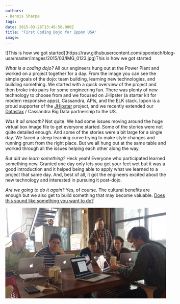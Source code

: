 ```yaml
---
authors:
- Dennis Sharpe
tags:
date: 2015-03-26T13:46:58.000Z
title: "First Coding Dojo for Ippon USA"
image: 
---
```


<div class="wp-caption alignnone" id="attachment_12811" style="width: 614px">![This is how we got started](https://raw.githubusercontent.com/ippontech/blog-usa/master/images/2015/03/IMG_0123.jpg)This is how we got started

</div>

*What is a coding dojo?*
 All our engineers hung out at the Power Plant and worked on a project together for a day. From the image you can see the simple goals of the dojo: team building, learning new technologies, and building something. We started with a quick overview of the project and then broke into pairs for some engineering fun. There was plenty of new technology to choose from and we focused on JHipster (a starter kit for modern responsive apps), Cassandra, APIs, and the ELK stack. Ippon is a proud supporter of the [JHipster](https://jhipster.github.io/) project, and we recently extended our [Datastax](http://www.datastax.com/) / Cassandra Big Data partnership to the US.

*Was it all smooth?*
 Not quite. We had some issues moving around the huge virtual box image file to get everyone started. Some of the stories were not quite detailed enough. And some of the stories were a bit large for a single day. We faced a steep learning curve trying to make style changes and running grunt from the right place. But we all hung out at the same table and worked through all the issues helping each other along the way.

*But did we learn something?*
 Heck yeah! Everyone who participated learned something new. Granted one day only lets you get your feet wet but it was a good introduction and it helped being able to apply what we learned to a project that same day. And, best of all, it got the engineers excited about the new technology and interested in pursuing it post-dojo.

*Are we going to do it again?*
 Yes, of course. The cultural benefits are enough but we also get to build something that may become valuable. [Does this sound like something you want to do?](https://blog.ippon.tech/careers/)

![](https://raw.githubusercontent.com/ippontech/blog-usa/master/images/2015/03/dojo.jpg)
